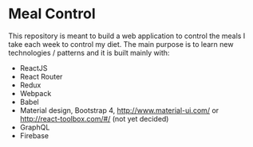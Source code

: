 # Meal Control
This repository is meant to build a web application to control the meals I take each week to control my diet. The main purpose is to learn new technologies / patterns and it is built mainly with:
* ReactJS
* React Router
* Redux
* Webpack 
* Babel
* Material design, Bootstrap 4, http://www.material-ui.com/ or http://react-toolbox.com/#/ (not yet decided)
* GraphQL
* Firebase
